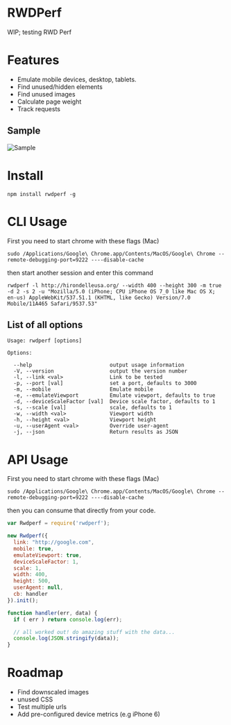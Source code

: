 RWDPerf
=======

WIP; testing RWD Perf


Features
========
- Emulate mobile devices, desktop, tablets.
- Find unused/hidden elements
- Find unused images
- Calculate page weight
- Track requests 

## Sample
![Sample](https://raw.githubusercontent.com/lafikl/RWDPerf/master/screenshot.png)


Install
========
```
npm install rwdperf -g
```

CLI Usage
========
First you need to start chrome with these flags (Mac)

```
sudo /Applications/Google\ Chrome.app/Contents/MacOS/Google\ Chrome --remote-debugging-port=9222 ----disable-cache
```

then start another session and enter this command

```
rwdperf -l http://hirondelleusa.org/ --width 400 --height 300 -m true -d 2 -s 2 -u "Mozilla/5.0 (iPhone; CPU iPhone OS 7_0 like Mac OS X; en-us) AppleWebKit/537.51.1 (KHTML, like Gecko) Version/7.0 Mobile/11A465 Safari/9537.53"
```

## List of all options 

```
Usage: rwdperf [options]

Options:

  --help                         output usage information
  -V, --version                  output the version number
  -l, --link <val>               Link to be tested
  -p, --port [val]               set a port, defaults to 3000
  -m, --mobile                   Emulate mobile
  -e, --emulateViewport          Emulate viewport, defaults to true
  -d, --deviceScaleFactor [val]  Device scale factor, defaults to 1
  -s, --scale [val]              scale, defaults to 1
  -w, --width <val>              Viewport width
  -h, --height <val>             Viewport height
  -u, --userAgent <val>          Override user-agent
  -j, --json                     Return results as JSON
```


API Usage
========
First you need to start chrome with these flags (Mac)

```
sudo /Applications/Google\ Chrome.app/Contents/MacOS/Google\ Chrome --remote-debugging-port=9222 ----disable-cache
```

then you can consume that directly from your code.

```javascript
var Rwdperf = require('rwdperf');

new Rwdperf({
  link: "http://google.com",
  mobile: true,
  emulateViewport: true,
  deviceScaleFactor: 1,
  scale: 1,
  width: 400,
  height: 500,
  userAgent: null,
  cb: handler
}).init();

function handler(err, data) {
  if ( err ) return console.log(err);

  // all worked out! do amazing stuff with the data...
  console.log(JSON.stringify(data));
}
```

Roadmap
=======
- Find downscaled images
- unused CSS
- Test multiple urls
- Add pre-configured device metrics (e.g iPhone 6)
